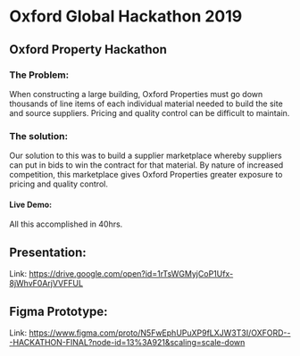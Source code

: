 # Oxford Global Hackathon 2019

## Oxford Property Hackathon
### The Problem:
When constructing a large building, Oxford Properties must go down thousands of line items of each individual material needed to build the site and source suppliers. Pricing and quality control can be difficult to maintain.

### The solution:
Our solution to this was to build a supplier marketplace whereby suppliers can put in bids to win the contract for that material. By nature of increased competition, this marketplace gives Oxford Properties greater exposure to pricing and quality control.

#### Live Demo:
All this accomplished in 40hrs.



## Presentation:
Link: https://drive.google.com/open?id=1rTsWGMyjCoP1Ufx-8jWhvF0ArjVVFFUL

## Figma Prototype:
Link: https://www.figma.com/proto/N5FwEphUPuXP9fLXJW3T3I/OXFORD---HACKATHON-FINAL?node-id=13%3A921&scaling=scale-down
